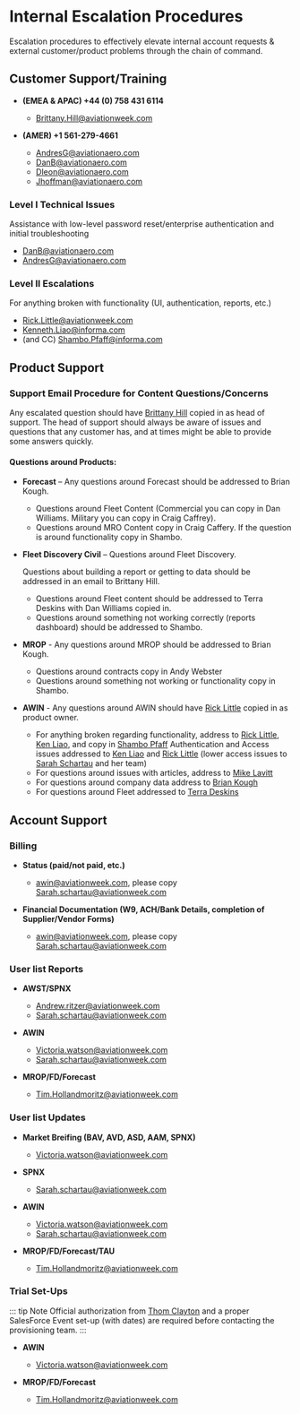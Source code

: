 # Internal Escalation Procedures

Escalation procedures to effectively elevate internal account requests & external customer/product problems through the chain of command.

## Customer Support/Training

- **(EMEA & APAC) +44 (0) 758 431 6114**

  - [Brittany.Hill@aviationweek.com](mailto:Brittany.hill@aviationweek.com)

- **(AMER) +1 561-279-4661**

  - [AndresG@aviationaero.com](mailto:andresg@aviationaero.com)
  - [DanB@aviationaero.com](mailto:danb@aviationaero.com)
  - [Dleon@aviationaero.com](mailto:dleon@aviationaero.com)
  - [Jhoffman@aviationaero.com](mailto:jhoffman@aviationaero.com)

### Level I Technical Issues

Assistance with low-level password reset/enterprise authentication and initial troubleshooting

- [DanB@aviationaero.com](mailto:danb@aviationaero.com)
- [AndresG@aviationaero.com](mailto:andresg@aviationaero.com)

### Level II Escalations

For anything broken with functionality (UI, authentication, reports, etc.)

- [Rick.Little@aviationweek.com](mailto:rick.little@aviationweek.com)
- [Kenneth.Liao@informa.com](mailto:kenneth.liao@informa.com)
- (and CC) [Shambo.Pfaff@informa.com](mailto:shambo.pfaff@informa.com)

## Product Support

### Support Email Procedure for Content Questions/Concerns

Any escalated question should have [Brittany Hill](mailto:Brittany.hill@aviationweek.com) copied in as head of support. The head of support should always be aware of issues and questions that any customer has, and at times might be able to provide some answers quickly.

#### Questions around Products:

- **Forecast** – Any questions around Forecast should be addressed to Brian Kough.

  - Questions around Fleet Content (Commercial you can copy in Dan Williams. Military you can copy in Craig Caffrey).
  - Questions around MRO Content copy in Craig Caffery. If the question is around functionality copy in Shambo.

- **Fleet Discovery Civil** – Questions around Fleet Discovery.

  Questions about building a report or getting to data should be addressed in an email to Brittany Hill.
  - Questions around Fleet content should be addressed to Terra Deskins with Dan Williams copied in.
  - Questions around something not working correctly (reports dashboard) should be addressed to Shambo.

- **MROP** - Any questions around MROP should be addressed to Brian Kough.
  - Questions around contracts copy in Andy Webster
  - Questions around something not working or functionality copy in Shambo.

- **AWIN** - Any questions around AWIN should have [Rick Little](rick.little@aviationweek.com) copied in as product owner.
  - For anything broken regarding functionality, address to [Rick Little](rick.little@aviationweek.com), [Ken Liao](kenneth.liao@informa.com), and copy in [Shambo Pfaff](shambopfaff@informa.com) Authentication and Access issues addressed to [Ken Liao](kenneth.liao@informa.com) and [Rick Little](rick.little@aviationweek.com) (lower access issues to [Sarah Schartau](Sarah.schartau@aviationweek.com) and her team)
  - For questions around issues with articles, address to [Mike Lavitt](mailto:mlavitt@aviationweek.com)
  - For questions around company data address to [Brian Kough](mailto:briankough@aviationweek.com)
  - For questions around Fleet addressed to [Terra Deskins](mailto:terradeskins@aviationweek.com)

## Account Support

### Billing

- **Status (paid/not paid, etc.)**

  - [awin@aviationweek.com](mailto:awin@aviationweek.com), please copy [Sarah.schartau@aviationweek.com](mailto:Sarah.schartau@aviationweek.com)

- **Financial Documentation (W9, ACH/Bank Details, completion of Supplier/Vendor Forms)**

  - [awin@aviationweek.com](mailto:awin@aviationweek.com), please copy [Sarah.schartau@aviationweek.com](mailto:Sarah.schartau@aviationweek.com)

### User list Reports

- **AWST/SPNX**

  - [Andrew.ritzer@aviationweek.com](mailto:Andrew.ritzer@aviationweek.com)
  - [Sarah.schartau@aviationweek.com](mailto:Sarah.schartau@aviationweek.com)

- **AWIN**

  - [Victoria.watson@aviationweek.com](mailto:Victoria.watson@aviationweek.com)
  - [Sarah.schartau@aviationweek.com](mailto:Sarah.schartau@aviationweek.com)

- **MROP/FD/Forecast**

  - [Tim.Hollandmoritz@aviationweek.com](mailto:Tim.Hollandmoritz@aviationweek.com)

### User list Updates

- **Market Breifing (BAV, AVD, ASD, AAM, SPNX)**

  - [Victoria.watson@aviationweek.com](mailto:Victoria.watson@aviationweek.com)

- **SPNX**

  - [Sarah.schartau@aviationweek.com](mailto:Sarah.schartau@aviationweek.com)

- **AWIN**

  - [Victoria.watson@aviationweek.com](mailto:Victoria.watson@aviationweek.com)
  - [Sarah.schartau@aviationweek.com](mailto:Sarah.schartau@aviationweek.com)

- **MROP/FD/Forecast/TAU**

  - [Tim.Hollandmoritz@aviationweek.com](mailto:Tim.Hollandmoritz@aviationweek.com)

### Trial Set-Ups

::: tip Note
Official authorization from [Thom Clayton](mailto:thom.clayton@aviationweek.com) and a proper SalesForce Event set-up (with dates) are required before contacting the provisioning team.
:::

- **AWIN**

  - [Victoria.watson@aviationweek.com](mailto:Victoria.watson@aviationweek.com)

- **MROP/FD/Forecast**

  - [Tim.Hollandmoritz@aviationweek.com](mailto:Tim.Hollandmoritz@aviationweek.com)
